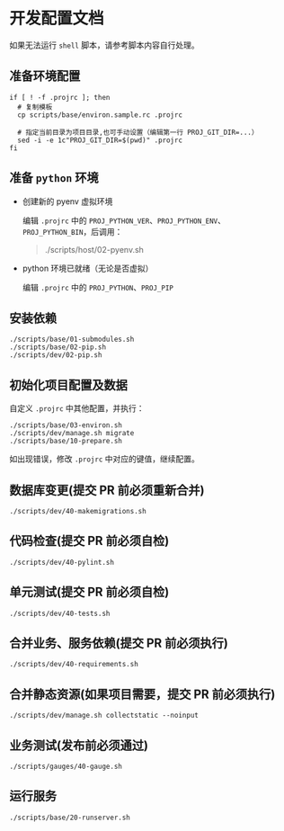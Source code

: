 # 开发配置文档

如果无法运行 `shell` 脚本，请参考脚本内容自行处理。

## 准备环境配置

```shell
if [ ! -f .projrc ]; then
  # 复制模板
  cp scripts/base/environ.sample.rc .projrc

  # 指定当前目录为项目目录,也可手动设置（编辑第一行 PROJ_GIT_DIR=...）
  sed -i -e 1c"PROJ_GIT_DIR=$(pwd)" .projrc
fi
```

## 准备 `python` 环境

- 创建新的 pyenv 虚拟环境

  编辑 `.projrc` 中的 `PROJ_PYTHON_VER`、`PROJ_PYTHON_ENV`、`PROJ_PYTHON_BIN`，后调用：

  > ./scripts/host/02-pyenv.sh

- python 环境已就绪（无论是否虚拟）

  编辑 `.projrc` 中的 `PROJ_PYTHON`、`PROJ_PIP`

## 安装依赖

```shell
./scripts/base/01-submodules.sh
./scripts/base/02-pip.sh
./scripts/dev/02-pip.sh
```

## 初始化项目配置及数据

自定义 `.projrc` 中其他配置，并执行：

```shell
./scripts/base/03-environ.sh
./scripts/dev/manage.sh migrate
./scripts/base/10-prepare.sh
```

如出现错误，修改 `.projrc` 中对应的键值，继续配置。

## 数据库变更(提交 PR 前必须重新合并)

```shell
./scripts/dev/40-makemigrations.sh
```

## 代码检查(提交 PR 前必须自检)

```shell
./scripts/dev/40-pylint.sh
```

## 单元测试(提交 PR 前必须自检)

```shell
./scripts/dev/40-tests.sh
```

## 合并业务、服务依赖(提交 PR 前必须执行)

```shell
./scripts/dev/40-requirements.sh
```

## 合并静态资源(如果项目需要，提交 PR 前必须执行)

```shell
./scripts/dev/manage.sh collectstatic --noinput
```

## 业务测试(发布前必须通过)

```shell
./scripts/gauges/40-gauge.sh
```

## 运行服务

```shell
./scripts/base/20-runserver.sh
```

